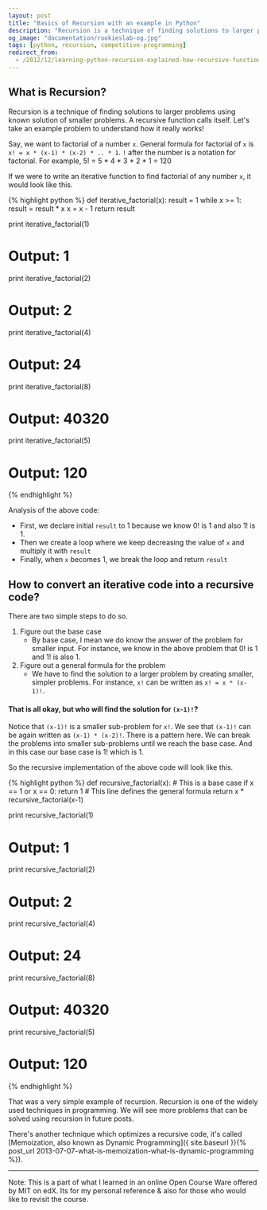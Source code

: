 ```yaml
---
layout: post
title: "Basics of Recursion with an example in Python"
description: "Recursion is a technique of finding solutions to larger problems using known solution of smaller problems. For me atleast, it was hard to get the understanding of recursion. In this post we see an iterative and recursive version of one problem in programming."
og_image: "documentation/rookieslab-og.jpg"
tags: [python, recursion, competitive-programming]
redirect_from:
  - /2012/12/learning-python-recursion-explained-how-recursive-functions-work.html
---
```


## What is Recursion?

Recursion is a technique of finding solutions to larger problems using known solution of smaller problems. A recursive function calls itself. Let's take an example problem to understand how it really works!

Say, we want to factorial of a number `x`. General formula for factorial of `x` is `x! = x * (x-1) * (x-2) * .. * 1`. `!` after the number is a notation for factorial. For example, 5! = 5 * 4 * 3 * 2 * 1 = 120

If we were to write an iterative function to find factorial of any number `x`, it would look like this.

{% highlight python %}
def iterative_factorial(x):
    result = 1
    while x >= 1:
        result = result * x
        x = x - 1
    return result

print iterative_factorial(1)
# Output: 1
print iterative_factorial(2)
# Output: 2
print iterative_factorial(4)
# Output: 24
print iterative_factorial(8)
# Output: 40320
print iterative_factorial(5)
# Output: 120
{% endhighlight %}

Analysis of the above code:

 - First, we declare initial `result` to 1 because we know 0! is 1 and also 1! is 1.
 - Then we create a loop where we keep decreasing the value of `x` and multiply it with `result`
 - Finally, when `x` becomes 1, we break the loop and return `result`

## How to convert an iterative code into a recursive code?

There are two simple steps to do so.

 1. Figure out the base case
    - By base case, I mean we do know the answer of the problem for smaller input. For instance, we know in the above problem that 0! is 1 and 1! is also 1.
 2. Figure out a general formula for the problem
    - We have to find the solution to a larger problem by creating smaller, simpler problems. For instance, `x!` can be written as `x! = x * (x-1)!`.

#### That is all okay, but who will find the solution for `(x-1)!`?
Notice that `(x-1)!` is a smaller sub-problem for `x!`. We see that `(x-1)!` can be again written as `(x-1) * (x-2)!`. There is a pattern here. We can break the problems into smaller sub-problems until we reach the base case. And in this case our base case is 1! which is 1.

So the recursive implementation of the above code will look like this.

{% highlight python %}
def recursive_factorial(x):
    # This is a base case
    if x == 1 or x == 0:
        return 1
    # This line defines the general formula
    return x * recursive_factorial(x-1)

print recursive_factorial(1)
# Output: 1
print recursive_factorial(2)
# Output: 2
print recursive_factorial(4)
# Output: 24
print recursive_factorial(8)
# Output: 40320
print recursive_factorial(5)
# Output: 120
{% endhighlight %}

That was a very simple example of recursion. Recursion is one of the widely used techniques in programming. We will see more problems that can be solved using recursion in future posts.

There's another technique which optimizes a recursive code, it's called [Memoization, also known as Dynamic Programming]({ site.baseurl }}{% post_url 2013-07-07-what-is-memoization-what-is-dynamic-programming %}).

---

Note:
This is a part of what I learned in an online Open Course Ware offered by MIT on edX.
Its for my personal reference & also for those who would like to revisit the course.
